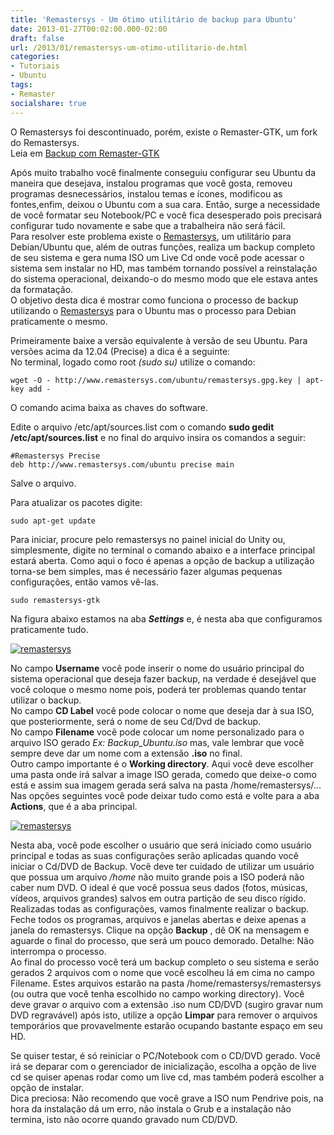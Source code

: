 ```yaml
---
title: 'Remastersys - Um ótimo utilitário de backup para Ubuntu'
date: 2013-01-27T00:02:00.000-02:00
draft: false
url: /2013/01/remastersys-um-otimo-utilitario-de.html
categories:
- Tutoriais
- Ubuntu
tags: 
- Remaster
socialshare: true
---
```


  
O Remastersys foi descontinuado, porém, existe o Remaster-GTK, um fork do Remastersys.  
Leia em [Backup com Remaster-GTK](https://info.wsouza.com.br/2018/07/backup-com-remaster-gtk.html)

<!--more-->   
  
Após muito trabalho você finalmente conseguiu configurar seu Ubuntu da maneira que desejava, instalou programas que você gosta, removeu programas desnecessários, instalou temas e ícones, modificou as fontes,enfim, deixou o Ubuntu com a sua cara. Então, surge a necessidade de você formatar seu Notebook/PC e você fica desesperado pois precisará configurar tudo novamente e sabe que a trabalheira não será fácil.  
Para resolver este problema existe o [Remastersys](http://www.remastersys.com/), um utilitário para Debian/Ubuntu que, além de outras funções, realiza um backup completo de seu sistema e gera numa ISO um Live Cd onde você pode acessar o sistema sem instalar no HD, mas também tornando possível a reinstalação do sistema operacional, deixando-o do mesmo modo que ele estava antes da formatação.  
O objetivo desta dica é mostrar como funciona o processo de backup utilizando o [Remastersys](http://www.remastersys.com/) para o Ubuntu mas o processo para Debian praticamente o mesmo.

Primeiramente baixe a versão equivalente à versão de seu Ubuntu. Para versões acima da 12.04 (Precise) a dica é a seguinte:  
No terminal, logado como root _(sudo su)_ utilize o comando:

`wget -O - http://www.remastersys.com/ubuntu/remastersys.gpg.key | apt-key add -`

O comando acima baixa as chaves do software.  
  
Edite o arquivo /etc/apt/sources.list com o comando **sudo gedit /etc/apt/sources.list** e no final do arquivo insira os comandos a seguir:
~~~
#Remastersys Precise  
deb http://www.remastersys.com/ubuntu precise main
~~~
Salve o arquivo.  
  
Para atualizar os pacotes digite:

`sudo apt-get update`

Para iniciar, procure pelo remastersys no painel inicial do Unity ou, simplesmente, digite no terminal o comando abaixo e a interface principal estará aberta. Como aqui o foco é apenas a opção de backup a utilização torna-se bem simples, mas é necessário fazer algumas pequenas configurações, então vamos vê-las.

`sudo remastersys-gtk`

Na figura abaixo estamos na aba **_Settings_** e, é nesta aba que configuramos praticamente tudo.  
  

[![remastersys](https://lh3.ggpht.com/-UivhKFtCTIg/UQR_NFJS08I/AAAAAAAAALI/qpy9qfq5rXc/s400/remaster02.png "remastersys")](http://1.bp.blogspot.com/-UivhKFtCTIg/UQR_NFJS08I/AAAAAAAAALI/qpy9qfq5rXc/s1600/remaster02.png)

No campo **Username** você pode inserir o nome do usuário principal do sistema operacional que deseja fazer backup, na verdade é desejável que você coloque o mesmo nome pois, poderá ter problemas quando tentar utilizar o backup.  
No campo **CD Label** você pode colocar o nome que deseja dar à sua ISO, que posteriormente, será o nome de seu Cd/Dvd de backup.  
No campo **Filename** vocẽ pode colocar um nome personalizado para o arquivo ISO gerado _Ex: Backup\_Ubuntu.iso_ mas, vale lembrar que você sempre deve dar um nome com a extensão **.iso** no final.  
Outro campo importante é o **Working directory**. Aqui você deve escolher uma pasta onde irá salvar a image ISO gerada, comedo que deixe-o como está e assim sua imagem gerada será salva na pasta /home/remastersys/...  
Nas opções seguintes você pode deixar tudo como está e volte para a aba **Actions**, que é a aba principal.  

[![remastersys](https://lh3.ggpht.com/-UmqR-Z0ydGo/UQSCWS8TkpI/AAAAAAAAALg/S1GAzqnMk20/s400/remaster01.png "remastersys")](http://3.bp.blogspot.com/-UmqR-Z0ydGo/UQSCWS8TkpI/AAAAAAAAALg/S1GAzqnMk20/s1600/remaster01.png)

Nesta aba, você pode escolher o usuário que será iniciado como usuário principal e todas as suas configurações serão aplicadas quando você iniciar o Cd/DVD de Backup. Você deve ter cuidado de utilizar um usuário que possua um arquivo _/home_ não muito grande pois a ISO poderá não caber num DVD. O ideal é que você possua seus dados (fotos, músicas, vídeos, arquivos grandes) salvos em outra partição de seu disco rígido.  
Realizadas todas as configurações, vamos finalmente realizar o backup. Feche todos os programas, arquivos e janelas abertas e deixe apenas a janela do remastersys. Clique na opção **Backup** , dê OK na mensagem e aguarde o final do processo, que será um pouco demorado. Detalhe: Não interrompa o processo.  
Ao final do processo você terá um backup completo o seu sistema e serão gerados 2 arquivos com o nome que você escolheu lá em cima no campo Filename. Estes arquivos estarão na pasta /home/remastersys/remastersys (ou outra que você tenha escolhido no campo working directory). Você deve gravar o arquivo com a extensão .iso num CD/DVD (sugiro gravar num DVD regravável) após isto, utilize a opção **Limpar** para remover o arquivos temporários que provavelmente estarão ocupando bastante espaço em seu HD.

Se quiser testar, é só reiniciar o PC/Notebook com o CD/DVD gerado. Você irá se deparar com o gerenciador de inicialização, escolha a opção de live cd se quiser apenas rodar como um live cd, mas também poderá escolher a opção de instalar.  
Dica preciosa: Não recomendo que você grave a ISO num Pendrive pois, na hora da instalação dá um erro, não instala o Grub e a instalação não termina, isto não ocorre quando gravado num CD/DVD.
